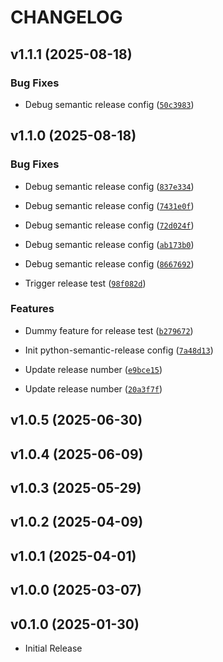 # CHANGELOG

<!-- version list -->

## v1.1.1 (2025-08-18)

### Bug Fixes

- Debug semantic release config
  ([`50c3983`](https://github.com/haniffalab/cherita-flask-api/commit/50c3983e52e69706dd5b1eb107b6923e294ae0be))


## v1.1.0 (2025-08-18)

### Bug Fixes

- Debug semantic release config
  ([`837e334`](https://github.com/haniffalab/cherita-flask-api/commit/837e334c3afd6df8f07f07877147077ca9586c55))

- Debug semantic release config
  ([`7431e0f`](https://github.com/haniffalab/cherita-flask-api/commit/7431e0f529a0f0c96992ada6ec447b9deab13c43))

- Debug semantic release config
  ([`72d024f`](https://github.com/haniffalab/cherita-flask-api/commit/72d024f1d74bc60975b416308f2b218fd2dd3797))

- Debug semantic release config
  ([`ab173b0`](https://github.com/haniffalab/cherita-flask-api/commit/ab173b01b0513ada446db2d3cb0b07c464489f1c))

- Debug semantic release config
  ([`8667692`](https://github.com/haniffalab/cherita-flask-api/commit/8667692392f470c7b7c9fefaeb10eb9fec6614a3))

- Trigger release test
  ([`98f082d`](https://github.com/haniffalab/cherita-flask-api/commit/98f082dd9071832d2966560211f26bc77232e11f))

### Features

- Dummy feature for release test
  ([`b279672`](https://github.com/haniffalab/cherita-flask-api/commit/b2796729c11e24cff9afc385e1c15447b9c98429))

- Init python-semantic-release config
  ([`7a48d13`](https://github.com/haniffalab/cherita-flask-api/commit/7a48d13394bc04e3c8adb81c11f3883d6926df13))

- Update release number
  ([`e9bce15`](https://github.com/haniffalab/cherita-flask-api/commit/e9bce152a1ff3c25b4607d664d19a3d84c26b98b))

- Update release number
  ([`20a3f7f`](https://github.com/haniffalab/cherita-flask-api/commit/20a3f7feea3e7a3867516249c177e3f1a5a0fca8))


## v1.0.5 (2025-06-30)


## v1.0.4 (2025-06-09)


## v1.0.3 (2025-05-29)


## v1.0.2 (2025-04-09)


## v1.0.1 (2025-04-01)


## v1.0.0 (2025-03-07)


## v0.1.0 (2025-01-30)

- Initial Release
